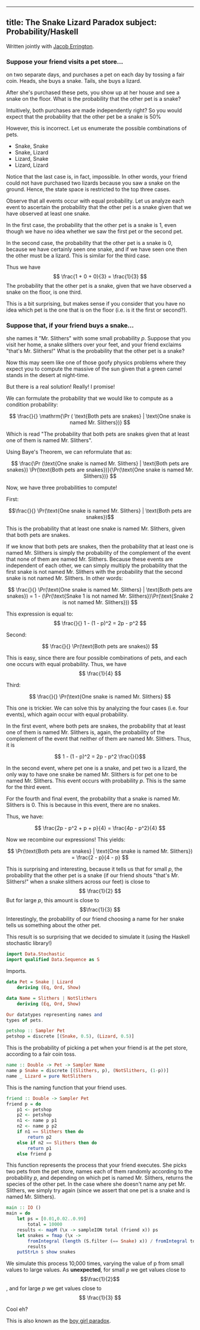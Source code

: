 -----
title: The Snake Lizard Paradox
subject: Probability/Haskell
-----

Written jointly with [Jacob Errington](https://jerrington.me).

### Suppose your friend visits a pet store...

on two separate days,
and purchases a pet on each day by tossing a fair coin.
Heads, she buys a snake. Tails, she buys a lizard.

After she's purchased these pets, you show up at her
house and see a snake on the floor. What is the probability
that the other pet is a snake?

Intuitively, both purchases are made independently right?
So you would expect that the probability that the other
pet be a snake is 50%

However, this is incorrect. Let us enumerate the possible
combinations of pets.

* Snake, Snake
* Snake, Lizard
* Lizard, Snake
* Lizard, Lizard

Notice that the last case is, in fact, impossible. In other words,
your friend could not have purchased two lizards because you
saw a snake on the ground. Hence, the state space is restricted
to the top three cases.

Observe that all events occur with equal probability. Let us
analyze each event to ascertain the probability that the
other pet is a snake given that we have observed at least
one snake.

In the first case, the probability that the other pet is a
snake is 1, even though we have no idea whether we saw the
first pet or the second pet.

In the second case, the probability that the other pet is a
snake is 0, because we have certainly seen one snake, and
if we have seen one then the other must be a lizard. This
is similar for the third case.

Thus we have $$ \frac{1 + 0 + 0}{3} = \frac{1}{3} $$ The probability
that the other pet is a snake, given that we have
observed a snake on the floor, is one third.

This is a bit surprising, but makes sense if you consider
that you have no idea which pet is the one that is
on the floor (i.e. is it the first or second?).

### Suppose that, if your friend buys a snake...

she names it "Mr. Slithers" with some small probability
*p*. Suppose that you visit her home, a snake slithers
over your feet, and your friend exclaims "that's Mr. Slithers!"
What is the probability that the other pet is a snake?

Now this may seem like one of those goofy physics problems
where they expect you to compute the massive of the sun given
that a green camel stands in the desert at night-time.

But there is a real solution! Really! I promise!

We can formulate the probability that we would like to
compute as a condition probability:

$$ \frac{}{} \mathrm{\Pr ( \text{Both pets are snakes} | \text{One snake is named Mr. Slithers})} $$

Which is read "The probability that both pets are snakes given that
at least one of them is named Mr. Slithers".

Using Baye's Theorem, we can reformulate that as:

$$ \frac{\Pr (\text{One snake is named Mr. Slithers} | \text{Both pets are snakes})
    \Pr(\text{Both pets are snakes})}{\Pr(\text{One snake is named Mr. Slithers})} $$

Now, we have three probabilities to compute!

First: 

$$\frac{}{} \Pr(\text{One snake is named Mr. Slithers} | \text{Both pets are snakes})$$

This is the probability that at least one snake is named Mr. Slithers, given
that both pets are snakes.

If we know that both pets are snakes, then the probability that at least one is
named Mr. Slithers is simply the probability of the complement of the event
that none of them are named Mr. Slithers. Because these events are independent
of each other, we can simply multiply the probability that the first snake
is not named Mr. Slithers with the probability that the second snake
is not named Mr. Slithers. In other words:

$$ \frac{}{} \Pr(\text{One snake is named Mr. Slithers} | \text{Both pets are snakes}) 
= 1 - (\Pr(\text{Snake 1 is not named Mr. Slithers})\Pr(\text{Snake 2 is not named Mr. Slithers})) $$

This expression is equal to: $$ \frac{}{} 1 - (1 - p)^2 = 2p - p^2 $$

Second:

$$ \frac{}{} \Pr(\text{Both pets are snakes}) $$

This is easy,
since there are four possible combinations of pets, and each one occurs with
equal probability. Thus, we have $$ \frac{1}{4} $$

Third: 

$$ \frac{}{} \Pr(\text{One snake is named Mr. Slithers} $$

This one is trickier.
We can solve this by analyzing the four cases (i.e. four events), which again
occur with equal probability.

In the first event, where both pets are snakes, the probability that at least
one of them is named Mr. Slithers is, again, the probability of the complement
of the event that neither of them are named Mr. Slithers. Thus, it is

$$ 1 - (1 - p)^2 = 2p - p^2 \frac{}{}$$

In the second event, where pet one is a snake, and pet two is a lizard,
the only way to have one snake be named Mr. Slithers is for
pet one to be named Mr. Slithers. This event occurs with probability *p*.
This is the same for the third event.

For the fourth and final event, the probability that a snake is named
Mr. Slithers is 0. This is because in this event, there are no snakes.

Thus, we have: 

$$ \frac{2p - p^2 + p + p}{4} = \frac{4p - p^2}{4} $$

Now we recombine our expressions! This yields:

$$ \Pr(\text{Both pets are snakes} | \text{One snake is named Mr. Slithers})
= \frac{2 - p}{4 - p} $$

This is surprising and interesting, because it tells us that for
small *p*, the probability that the other pet is a snake
(if our friend shouts "that's Mr. Slithers!" when a snake
slithers across our feet) is close to $$ \frac{1}{2} $$ But for
large *p*, this amount is close to $$\frac{1}{3} $$
Interestingly, the probability of our friend choosing a name
for her snake tells us something about the other pet.

This result is so surprising that we decided to simulate it
(using the Haskell stochastic library!)

```haskell
import Data.Stochastic
import qualified Data.Sequence as S
```

Imports.

```haskell
data Pet = Snake | Lizard
    deriving (Eq, Ord, Show)

data Name = Slithers | NotSlithers
    deriving (Eq, Ord, Show)

Our datatypes representing names and
types of pets.
```

```haskell
petshop :: Sampler Pet
petshop = discrete [(Snake, 0.5), (Lizard, 0.5)]
```

This is the probability of picking a
pet when your friend is at the pet store,
according to a fair coin toss.

```haskell
name :: Double -> Pet -> Sampler Name
name p Snake = discrete [(Slithers, p), (NotSlithers, (1-p))]
name _ Lizard = pure NotSlithers
```

This is the naming function that your
friend uses.

```haskell
friend :: Double -> Sampler Pet
friend p = do
    p1 <- petshop
    p2 <- petshop
    n1 <- name p p1
    n2 <- name p p2
    if n1 == Slithers then do
        return p2
    else if n2 == Slithers then do
        return p1
    else friend p
```

This function represents the process
that your friend executes. She picks
two pets from the pet store, names
each of them randomly according to the
probability *p*, and depending on
which pet is named Mr. Slithers,
returns the species of the other pet.
In the case where she doesn't name
any pet Mr. Slithers, we simply try
again (since we assert that one pet is
a snake and is named Mr. Slithers).

```haskell
main :: IO ()
main = do
    let ps = [0.01,0.02..0.99]
        total = 10000
    results <- mapM (\x -> sampleION total (friend x)) ps
    let snakes = fmap (\x -> 
        fromIntegral (length (S.filter (== Snake) x)) / fromIntegral total) 
        results
    putStrLn $ show snakes
```

We simulate this process 10,000 times,
varying the value of p from small values
to large values. As **unexpected**, for
small *p* we get values close to $$\frac{1}{2}$$,
and for large *p* we get values close to
$$ \frac{1}{3} $$

Cool eh?

This is also known as the [boy girl paradox](https://en.wikipedia.org/wiki/Boy_or_Girl_paradox).
